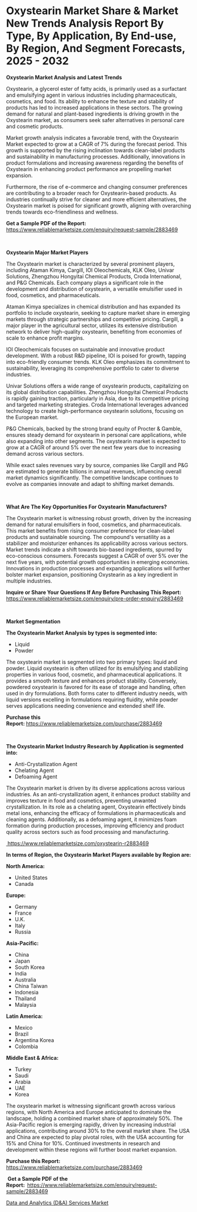 <p><h1>Oxystearin Market Share & Market New Trends Analysis Report By Type, By Application, By End-use, By Region, And Segment Forecasts, 2025 - 2032</h1></p><p><strong>Oxystearin Market Analysis and Latest Trends</strong></p>
<p><p>Oxystearin, a glycerol ester of fatty acids, is primarily used as a surfactant and emulsifying agent in various industries including pharmaceuticals, cosmetics, and food. Its ability to enhance the texture and stability of products has led to increased applications in these sectors. The growing demand for natural and plant-based ingredients is driving growth in the Oxystearin market, as consumers seek safer alternatives in personal care and cosmetic products.</p><p>Market growth analysis indicates a favorable trend, with the Oxystearin Market expected to grow at a CAGR of 7% during the forecast period. This growth is supported by the rising inclination towards clean-label products and sustainability in manufacturing processes. Additionally, innovations in product formulations and increasing awareness regarding the benefits of Oxystearin in enhancing product performance are propelling market expansion. </p><p>Furthermore, the rise of e-commerce and changing consumer preferences are contributing to a broader reach for Oxystearin-based products. As industries continually strive for cleaner and more efficient alternatives, the Oxystearin market is poised for significant growth, aligning with overarching trends towards eco-friendliness and wellness.</p></p>
<p><strong>Get a Sample PDF of the Report:&nbsp;</strong> <a href="https://www.reliablemarketsize.com/enquiry/request-sample/2883469?utm_campaign=2996&utm_medium=2&utm_source=Github&utm_content=ia&utm_term=13032025&utm_id=oxystearin">https://www.reliablemarketsize.com/enquiry/request-sample/2883469</a></p>
<p>&nbsp;</p>
<p><strong>Oxystearin Major Market Players</strong></p>
<p><p>The Oxystearin market is characterized by several prominent players, including Ataman Kimya, Cargill, IOI Oleochemicals, KLK Oleo, Univar Solutions, Zhengzhou Hongyitai Chemical Products, Croda International, and P&G Chemicals. Each company plays a significant role in the development and distribution of oxystearin, a versatile emulsifier used in food, cosmetics, and pharmaceuticals.</p><p>Ataman Kimya specializes in chemical distribution and has expanded its portfolio to include oxystearin, seeking to capture market share in emerging markets through strategic partnerships and competitive pricing. Cargill, a major player in the agricultural sector, utilizes its extensive distribution network to deliver high-quality oxystearin, benefiting from economies of scale to enhance profit margins.</p><p>IOI Oleochemicals focuses on sustainable and innovative product development. With a robust R&D pipeline, IOI is poised for growth, tapping into eco-friendly consumer trends. KLK Oleo emphasizes its commitment to sustainability, leveraging its comprehensive portfolio to cater to diverse industries.</p><p>Univar Solutions offers a wide range of oxystearin products, capitalizing on its global distribution capabilities. Zhengzhou Hongyitai Chemical Products is rapidly gaining traction, particularly in Asia, due to its competitive pricing and targeted marketing strategies. Croda International leverages advanced technology to create high-performance oxystearin solutions, focusing on the European market.</p><p>P&G Chemicals, backed by the strong brand equity of Procter & Gamble, ensures steady demand for oxystearin in personal care applications, while also expanding into other segments. The oxystearin market is expected to grow at a CAGR of around 5% over the next few years due to increasing demand across various sectors.</p><p>While exact sales revenues vary by source, companies like Cargill and P&G are estimated to generate billions in annual revenues, influencing overall market dynamics significantly. The competitive landscape continues to evolve as companies innovate and adapt to shifting market demands.</p></p>
<p>&nbsp;</p>
<p><strong>What Are The Key Opportunities For Oxystearin Manufacturers?</strong></p>
<p><p>The Oxystearin market is witnessing robust growth, driven by the increasing demand for natural emulsifiers in food, cosmetics, and pharmaceuticals. This market benefits from rising consumer preference for clean-label products and sustainable sourcing. The compound's versatility as a stabilizer and moisturizer enhances its applicability across various sectors. Market trends indicate a shift towards bio-based ingredients, spurred by eco-conscious consumers. Forecasts suggest a CAGR of over 5% over the next five years, with potential growth opportunities in emerging economies. Innovations in production processes and expanding applications will further bolster market expansion, positioning Oxystearin as a key ingredient in multiple industries.</p></p>
<p><strong>Inquire or Share Your Questions If Any Before Purchasing This Report:</strong> <a href="https://www.reliablemarketsize.com/enquiry/pre-order-enquiry/2883469?utm_campaign=2996&utm_medium=2&utm_source=Github&utm_content=ia&utm_term=13032025&utm_id=oxystearin">https://www.reliablemarketsize.com/enquiry/pre-order-enquiry/2883469</a></p>
<p>&nbsp;</p>
<p><strong>Market Segmentation</strong></p>
<p><strong>The Oxystearin Market Analysis by types is segmented into:</strong></p>
<p><ul><li>Liquid</li><li>Powder</li></ul></p>
<p><p>The oxystearin market is segmented into two primary types: liquid and powder. Liquid oxystearin is often utilized for its emulsifying and stabilizing properties in various food, cosmetic, and pharmaceutical applications. It provides a smooth texture and enhances product stability. Conversely, powdered oxystearin is favored for its ease of storage and handling, often used in dry formulations. Both forms cater to different industry needs, with liquid versions excelling in formulations requiring fluidity, while powder serves applications needing convenience and extended shelf life.</p></p>
<p><strong>Purchase this Report:&nbsp;</strong><a href="https://www.reliablemarketsize.com/purchase/2883469?utm_campaign=2996&utm_medium=2&utm_source=Github&utm_content=ia&utm_term=13032025&utm_id=oxystearin">https://www.reliablemarketsize.com/purchase/2883469</a></p>
<p>&nbsp;</p>
<p><strong>The Oxystearin Market Industry Research by Application is segmented into:</strong></p>
<p><ul><li>Anti-Crystallization Agent</li><li>Chelating Agent</li><li>Defoaming Agent</li></ul></p>
<p><p>The Oxystearin market is driven by its diverse applications across various industries. As an anti-crystallization agent, it enhances product stability and improves texture in food and cosmetics, preventing unwanted crystallization. In its role as a chelating agent, Oxystearin effectively binds metal ions, enhancing the efficacy of formulations in pharmaceuticals and cleaning agents. Additionally, as a defoaming agent, it minimizes foam formation during production processes, improving efficiency and product quality across sectors such as food processing and manufacturing.</p></p>
<p><a href="https://www.reliablemarketsize.com/oxystearin-r2883469?utm_campaign=2996&utm_medium=2&utm_source=Github&utm_content=ia&utm_term=13032025&utm_id=oxystearin">&nbsp;https://www.reliablemarketsize.com/oxystearin-r2883469</a></p>
<p><strong>In terms of Region, the Oxystearin Market Players available by Region are:</strong></p>
<p>
    <p> <strong> North America: </strong>
        <ul>
            <li>United States</li>
            <li>Canada</li>
        </ul>
        </p> 
    <p> <strong> Europe: </strong>
        <ul>
            <li>Germany</li>
            <li>France</li>
            <li>U.K.</li>
            <li>Italy</li>
            <li>Russia</li>
        </ul>
        </p> 
    <p> <strong> Asia-Pacific: </strong>
        <ul>
            <li>China</li>
            <li>Japan</li>
            <li>South Korea</li>
            <li>India</li>
            <li>Australia</li>
            <li>China Taiwan</li>
            <li>Indonesia</li>
            <li>Thailand</li>
            <li>Malaysia</li>
        </ul>
        </p> 
    <p> <strong> Latin America: </strong>
        <ul>
            <li>Mexico</li>
            <li>Brazil</li>
            <li>Argentina Korea</li>
            <li>Colombia</li>
        </ul>
        </p> 
    <p> <strong> Middle East & Africa: </strong>
        <ul>
            <li>Turkey</li>
            <li>Saudi</li>
            <li>Arabia</li>
            <li>UAE</li>
            <li>Korea</li>
        </ul>
    </p>
    </p>
<p><p>The oxystearin market is witnessing significant growth across various regions, with North America and Europe anticipated to dominate the landscape, holding a combined market share of approximately 50%. The Asia-Pacific region is emerging rapidly, driven by increasing industrial applications, contributing around 30% to the overall market share. The USA and China are expected to play pivotal roles, with the USA accounting for 15% and China for 10%. Continued investments in research and development within these regions will further boost market expansion.</p></p>
<p><strong>Purchase this Report: </strong><a href="https://www.reliablemarketsize.com/purchase/2883469?utm_campaign=2996&utm_medium=2&utm_source=Github&utm_content=ia&utm_term=13032025&utm_id=oxystearin">https://www.reliablemarketsize.com/purchase/2883469</a></p>
<p>&nbsp;<strong>Get a Sample PDF of the Report:&nbsp;&nbsp;</strong><a href="https://www.reliablemarketsize.com/enquiry/request-sample/2883469?utm_campaign=2996&utm_medium=2&utm_source=Github&utm_content=ia&utm_term=13032025&utm_id=oxystearin">https://www.reliablemarketsize.com/enquiry/request-sample/2883469</a></p>
<p><strong></strong></p>
<p><p><a href="https://github.com/sapsaidamary/Market-Research-Report-List-1/blob/main/data-and-analytics-da-services-market.md?utm_campaign=2996&utm_medium=2&utm_source=Github&utm_content=ia&utm_term=13032025&utm_id=oxystearin">Data and Analytics (D&A) Services Market</a></p></p>